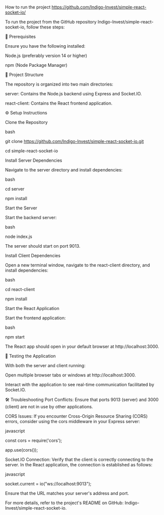 How to run the project https://github.com/Indigo-Invest/simple-react-socket-io/

To run the project from the GitHub repository Indigo-Invest/simple-react-socket-io, follow these steps:

🧰 Prerequisites

Ensure you have the following installed:

Node.js (preferably version 14 or higher)

npm (Node Package Manager)

📁 Project Structure

The repository is organized into two main directories:

server: Contains the Node.js backend using Express and Socket.IO.

react-client: Contains the React frontend application.

⚙️ Setup Instructions

Clone the Repository

bash

git clone https://github.com/Indigo-Invest/simple-react-socket-io.git

cd simple-react-socket-io

Install Server Dependencies

Navigate to the server directory and install dependencies:

bash

cd server

npm install

Start the Server

Start the backend server:

bash

node index.js

The server should start on port 9013.

Install Client Dependencies

Open a new terminal window, navigate to the react-client directory, and install dependencies:

bash

cd react-client

npm install

Start the React Application

Start the frontend application:

bash

npm start

The React app should open in your default browser at http://localhost:3000.

🚀 Testing the Application

With both the server and client running:

Open multiple browser tabs or windows at http://localhost:3000.

Interact with the application to see real-time communication facilitated by Socket.IO.

🛠️ Troubleshooting
Port Conflicts: Ensure that ports 9013 (server) and 3000 (client) are not in use by other applications.

CORS Issues: If you encounter Cross-Origin Resource Sharing (CORS) errors, consider using the cors middleware in your Express server:

javascript

const cors = require('cors');

app.use(cors());

Socket.IO Connection: Verify that the client is correctly connecting to the server. In the React application, the connection is established as follows:

javascript

socket.current = io("ws://localhost:9013");

Ensure that the URL matches your server's address and port.

For more details, refer to the project's README on GitHub: Indigo-Invest/simple-react-socket-io.
